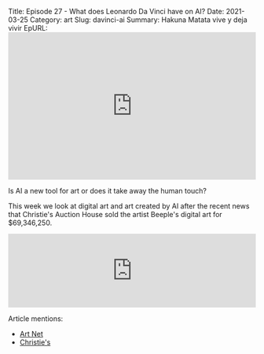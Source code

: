 Title: Episode 27 - What does Leonardo Da Vinci have on AI?
Date: 2021-03-25
Category: art
Slug: davinci-ai
Summary: Hakuna Matata vive y deja vivir
EpURL: <iframe title="What does Leonardo da Vinci have on AI?" allowtransparency="true" height="300" width="100%" style="border: none; min-width: min(100%, 430px);" scrolling="no" data-name="pb-iframe-player" src="https://www.podbean.com/player-v2/?i=ctgdi-fecb91-pb&from=pb6admin&download=1&square=1&share=1&download=1&rtl=0&fonts=Arial&skin=1&btn-skin=12&size=300" allowfullscreen=""></iframe>

Is AI a new tool for art or does it take away the human touch? 

This week we look at digital art and art created by AI after the recent news that Christie's Auction House sold the artist Beeple's digital art for $69,346,250. 

<iframe title="What does Leonardo da Vinci have on AI?" allowtransparency="true" height="150" width="100%" style="border: none; min-width: min(100%, 430px);" scrolling="no" data-name="pb-iframe-player" src="https://www.podbean.com/player-v2/?i=ctgdi-fecb91-pb&from=pb6admin&download=1&share=1&download=1&rtl=0&fonts=Arial&skin=1&btn-skin=12"></iframe>

Article mentions: 
- [Art Net](https://news.artnet.com/art-world/machine-art-versus-human-art-study-1946514)
- [Christie's](https://www.christies.com/features/Monumental-collage-by-Beeple-is-first-purely-digital-artwork-NFT-to-come-to-auction-11510-7.aspx) 